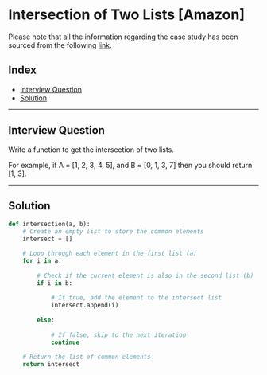 
# Intersection of Two Lists [Amazon]
Please note that all the information regarding the case study has been sourced from the following [link](https://datalemur.com/questions/python-intersection-of-two-lists).

## Index
 - [Interview Question](#Interview-Question)
 - [Solution](#Solution)

***

## Interview Question
Write a function to get the intersection of two lists.

For example, if A = [1, 2, 3, 4, 5], and B = [0, 1, 3, 7] then you should return [1, 3].
***

## Solution

```python
def intersection(a, b):
    # Create an empty list to store the common elements
    intersect = []

    # Loop through each element in the first list (a)
    for i in a:
        
        # Check if the current element is also in the second list (b)
        if i in b:
            
            # If true, add the element to the intersect list
            intersect.append(i)
            
        else:
            
            # If false, skip to the next iteration
            continue
    
    # Return the list of common elements
    return intersect
```

